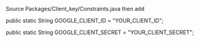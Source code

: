 Source Packages/Client_key/Constraints.java then add

public static String GOOGLE_CLIENT_ID = "YOUR_CLIENT_ID";

public static String GOOGLE_CLIENT_SECRET = "YOUR_CLIENT_SECRET";

